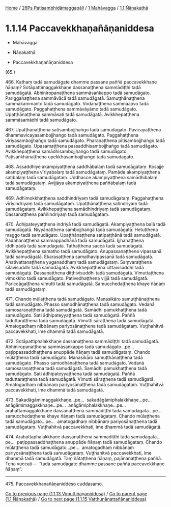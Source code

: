 
[Home](/) / [26Ps Paṭisambhidāmaggapāḷi](../../../26Ps.md) / [1 Mahāvagga](../../1.md) / [1.1 Ñāṇakathā](../1.1.md)

# 1.1.14 Paccavekkhaṇañāṇaniddesa

* Mahāvagga

* Ñāṇakathā

* Paccavekkhaṇañāṇaniddesa

(65.)

466\. Kathaṃ tadā samudāgate dhamme passane paññā paccavekkhaṇe ñāṇaṃ? Sotāpattimaggakkhaṇe dassanaṭṭhena sammādiṭṭhi tadā samudāgatā. Abhiniropanaṭṭhena sammāsaṅkappo tadā samudāgato. Pariggahaṭṭhena sammāvācā tadā samudāgatā. Samuṭṭhānaṭṭhena sammākammanto tadā samudāgato. Vodānaṭṭhena sammāājīvo tadā samudāgato. Paggahaṭṭhena sammāvāyāmo tadā samudāgato. Upaṭṭhānaṭṭhena sammāsati tadā samudāgatā. Avikkhepaṭṭhena sammāsamādhi tadā samudāgato.

467\. Upaṭṭhānaṭṭhena satisambojjhaṅgo tadā samudāgato. Pavicayaṭṭhena dhammavicayasambojjhaṅgo tadā samudāgato. Paggahaṭṭhena vīriyasambojjhaṅgo tadā samudāgato. Pharaṇaṭṭhena pītisambojjhaṅgo tadā samudāgato. Upasamaṭṭhena passaddhisambojjhaṅgo tadā samudāgato. Avikkhepaṭṭhena samādhisambojjhaṅgo tadā samudāgato. Paṭisaṅkhānaṭṭhena upekkhāsambojjhaṅgo tadā samudāgato.

468\. Assaddhiye akampiyaṭṭhena saddhābalaṃ tadā samudāgataṃ. Kosajje akampiyaṭṭhena vīriyabalaṃ tadā samudāgataṃ. Pamāde akampiyaṭṭhena satibalaṃ tadā samudāgataṃ. Uddhacce akampiyaṭṭhena samādhibalaṃ tadā samudāgataṃ. Avijjāya akampiyaṭṭhena paññābalaṃ tadā samudāgataṃ.

469\. Adhimokkhaṭṭhena saddhindriyaṃ tadā samudāgataṃ. Paggahaṭṭhena vīriyindriyaṃ tadā samudāgataṃ. Upaṭṭhānaṭṭhena satindriyaṃ tadā samudāgataṃ. Avikkhepaṭṭhena samādhindriyaṃ tadā samudāgataṃ. Dassanaṭṭhena paññindriyaṃ tadā samudāgataṃ.

470\. Ādhipateyyaṭṭhena indriyā tadā samudāgatā. Akampiyaṭṭhena balā tadā samudāgatā. Niyyānaṭṭhena sambojjhaṅgā tadā samudāgatā. Hetuṭṭhena maggo tadā samudāgato. Upaṭṭhānaṭṭhena satipaṭṭhānā tadā samudāgatā. Padahanaṭṭhena sammappadhānā tadā samudāgatā. Ijjhanaṭṭhena iddhipādā tadā samudāgatā. Tathaṭṭhena saccā tadā samudāgatā. Avikkhepaṭṭhena samatho tadā samudāgato. Anupassanaṭṭhena vipassanā tadā samudāgatā. Ekarasaṭṭhena samathavipassanā tadā samudāgatā. Anativattanaṭṭhena yuganaddhaṃ tadā samudāgataṃ. Saṃvaraṭṭhena sīlavisuddhi tadā samudāgatā. Avikkhepaṭṭhena cittavisuddhi tadā samudāgatā. Dassanaṭṭhena diṭṭhivisuddhi tadā samudāgatā. Vimuttaṭṭhena vimokkho tadā samudāgato. Paṭivedhaṭṭhena vijjā tadā samudāgatā. Pariccāgaṭṭhena vimutti tadā samudāgatā. Samucchedaṭṭhena khaye ñāṇaṃ tadā samudāgataṃ.

471\. Chando mūlaṭṭhena tadā samudāgato. Manasikāro samuṭṭhānaṭṭhena tadā samudāgato. Phasso samodhānaṭṭhena tadā samudāgato. Vedanā samosaraṇaṭṭhena tadā samudāgatā. Samādhi pamukhaṭṭhena tadā samudāgato. Sati ādhipateyyaṭṭhena tadā samudāgatā. Paññā taduttaraṭṭhena tadā samudāgatā. Vimutti sāraṭṭhena tadā samudāgatā. Amatogadhaṃ nibbānaṃ pariyosānaṭṭhena tadā samudāgataṃ. Vuṭṭhahitvā paccavekkhati, ime dhammā tadā samudāgatā.

472\. Sotāpattiphalakkhaṇe dassanaṭṭhena sammādiṭṭhi tadā samudāgatā. Abhiniropanaṭṭhena sammāsaṅkappo tadā samudāgato…pe…  paṭippassaddhaṭṭhena anuppāde ñāṇaṃ tadā samudāgataṃ. Chando mūlaṭṭhena tadā samudāgato. Manasikāro samuṭṭhānaṭṭhena tadā samudāgato. Phasso samodhānaṭṭhena tadā samudāgato. Vedanā samosaraṇaṭṭhena tadā samudāgatā. Samādhi pamukhaṭṭhena tadā samudāgato. Sati ādhipateyyaṭṭhena tadā samudāgatā. Paññā taduttaraṭṭhena tadā samudāgatā. Vimutti sāraṭṭhena tadā samudāgatā. Amatogadhaṃ nibbānaṃ pariyosānaṭṭhena tadā samudāgataṃ. Vuṭṭhahitvā paccavekkhati, ime dhammā tadā samudāgatā.

473\. Sakadāgāmimaggakkhaṇe…pe…  sakadāgāmiphalakkhaṇe…pe…  anāgāmimaggakkhaṇe…pe…  anāgāmiphalakkhaṇe…pe…  arahattamaggakkhaṇe dassanaṭṭhena sammādiṭṭhi tadā samudāgatā…pe…  samucchedaṭṭhena khaye ñāṇaṃ tadā samudāgataṃ. Chando mūlaṭṭhena tadā samudāgato…pe…  amatogadhaṃ nibbānaṃ pariyosānaṭṭhena tadā samudāgataṃ. Vuṭṭhahitvā paccavekkhati, ime dhammā tadā samudāgatā.

474\. Arahattaphalakkhaṇe dassanaṭṭhena sammādiṭṭhi tadā samudāgatā…pe…  paṭippassaddhaṭṭhena anuppāde ñāṇaṃ tadā samudāgataṃ. Chando mūlaṭṭhena tadā samudāgato…pe…  amatogadhaṃ nibbānaṃ pariyosānaṭṭhena tadā samudāgataṃ. Vuṭṭhahitvā paccavekkhati, ime dhammā tadā samudāgatā. Taṃ ñātaṭṭhena ñāṇaṃ, pajānanaṭṭhena paññā. Tena vuccati—  “tadā samudāgate dhamme passane paññā paccavekkhaṇe ñāṇaṃ”.

---

475\. Paccavekkhaṇañāṇaniddeso cuddasamo.



[Go to previous page (1.1.13 Vimuttiñāṇaniddesa)](1.1.13.md) / [Go to parent page (1.1 Ñāṇakathā)](../1.1.md) / [Go to next page (1.1.15 Vatthunānattañāṇaniddesa)](1.1.15.md)


